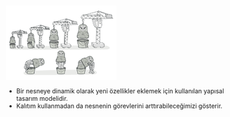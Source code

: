 <img src="https://github.com/ElifRana/DesignPatterns/blob/master/src/main/java/com/example/designpatterns/structural/decorator/decorator.png" width="50%" height="50%"/>

* Bir nesneye dinamik olarak yeni özellikler eklemek için kullanılan yapısal tasarım modelidir.
* Kalıtım kullanmadan da nesnenin görevlerini arttırabileceğimizi gösterir.

